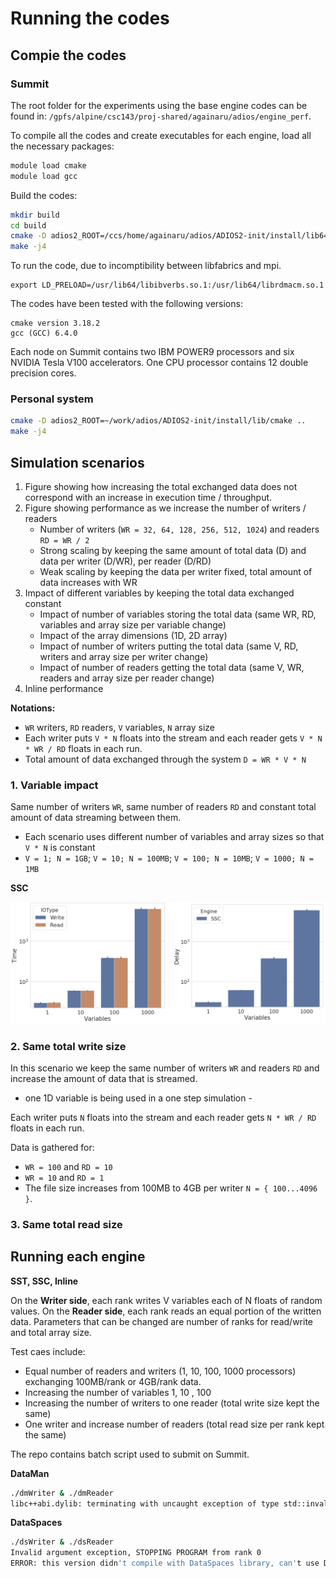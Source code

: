 # Running the codes

## Compie the codes

### Summit

The root folder for the experiments using the base engine codes can be found in:
`/gpfs/alpine/csc143/proj-shared/againaru/adios/engine_perf`.

To compile all the codes and create executables for each engine, load all the necessary packages:
```bash
module load cmake
module load gcc
```

Build the codes:
```bash
mkdir build
cd build
cmake -D adios2_ROOT=/ccs/home/againaru/adios/ADIOS2-init/install/lib64/cmake ..
make -j4
```

To run the code, due to incomptibility between libfabrics and mpi.
```
export LD_PRELOAD=/usr/lib64/libibverbs.so.1:/usr/lib64/librdmacm.so.1
```

The codes have been tested with the following versions:
```
cmake version 3.18.2
gcc (GCC) 6.4.0
```

Each node on Summit contains two IBM POWER9 processors and six NVIDIA Tesla V100 accelerators.
One CPU processor contains 12 double precision cores.

### Personal system
```bash
cmake -D adios2_ROOT=~/work/adios/ADIOS2-init/install/lib/cmake ..
make -j4
```

## Simulation scenarios

1. Figure showing how increasing the total exchanged data does not correspond with an increase in execution time / throughput.
2. Figure showing performance as we increase the number of writers / readers
    - Number of writers (`WR = 32, 64, 128, 256, 512, 1024`) and readers `RD = WR / 2`
    - Strong scaling by keeping the same amount of total data (D) and data per writer (D/WR), per reader (D/RD) 
    - Weak scaling by keeping the data per writer fixed, total amount of data increases with WR 
3. Impact of different variables by keeping the total data exchanged constant
    - Impact of number of variables storing the total data (same WR, RD, variables and array size per variable change)
    - Impact of the array dimensions (1D, 2D array)
    - Impact of number of writers putting the total data (same V, RD, writers and array size per writer change)
    - Impact of number of readers getting the total data (same V, WR, readers and array size per reader change)
4. Inline performance

**Notations:**
- `WR` writers, `RD` readers, `V` variables, `N` array size
- Each writer puts `V * N` floats into the stream and each reader gets `V * N * WR / RD` floats in each run.
- Total amount of data exchanged through the system `D = WR * V * N`

### 1. Variable impact

Same number of writers `WR`, same number of readers `RD` and constant total amount of data streaming between them.

- Each scenario uses different number of variables and array sizes so that `V * N` is constant 
- `V = 1; N = 1GB`; `V = 10; N = 100MB`; `V = 100; N = 10MB`; `V = 1000; N = 1MB`

**SSC**

![SSC variable performance](../docs/perf_ssc_variable.png)

### 2. Same total write size

In this scenario we keep the same number of writers `WR` and readers `RD` and increase the amount of data that is streamed.
 - one 1D variable is being used in a one step simulation -

Each writer puts `N` floats into the stream and each reader gets `N * WR / RD` floats in each run.

Data is gathered for:
- `WR = 100` and `RD = 10` 
- `WR = 10` and `RD = 1`
- The file size increases from 100MB to 4GB per writer `N = { 100...4096 }`.

### 3. Same total read size




## Running each engine

**SST, SSC, Inline**

On the **Writer side**, each rank writes V variables each of  N floats of random values.
On the **Reader side**, each rank reads an equal portion of the written data. Parameters that can be changed are number of ranks for read/write and total array size.

Test caes include:
- Equal number of readers and writers (1, 10, 100, 1000 processors) exchanging 100MB/rank or 4GB/rank data.
- Increasing the number of variables 1, 10 , 100
- Increasing the number of writers to one reader (total write size kept the same)
- One writer and increase number of readers (total read size per rank kept the same)

The repo contains batch script used to submit on Summit.


**DataMan**
```bash
./dmWriter & ./dmReader
libc++abi.dylib: terminating with uncaught exception of type std::invalid_argument: ERROR: this version didn't compile with DataMan library, can't use DataMan engine
```

**DataSpaces**
```bash
./dsWriter & ./dsReader
Invalid argument exception, STOPPING PROGRAM from rank 0
ERROR: this version didn't compile with DataSpaces library, can't use DataSpaces engine
```
